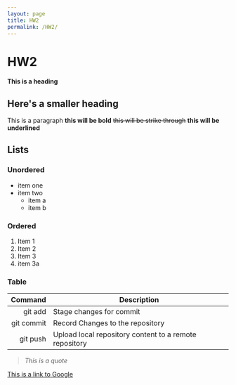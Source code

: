 ```yaml
---
layout: page
title: HW2
permalink: /HW2/
---
```

# HW2
#### This is a heading
## Here's a smaller heading
This is a paragraph
**this will be bold** ~~this will be strike through~~ **this will be underlined**
## Lists
### Unordered
* item one
* item two
  * item a
  * item b

### Ordered
1. Item 1
2. Item 2
3. Item 3
4. item 3a

### Table

| Command | Description |
| -------: | ----------- |
| git add | Stage changes for commit |
| git commit | Record Changes to the repository |
| git push | Upload local repository content to a remote repository | 

> *This is a quote*

[This is a link to Google](google.com)
